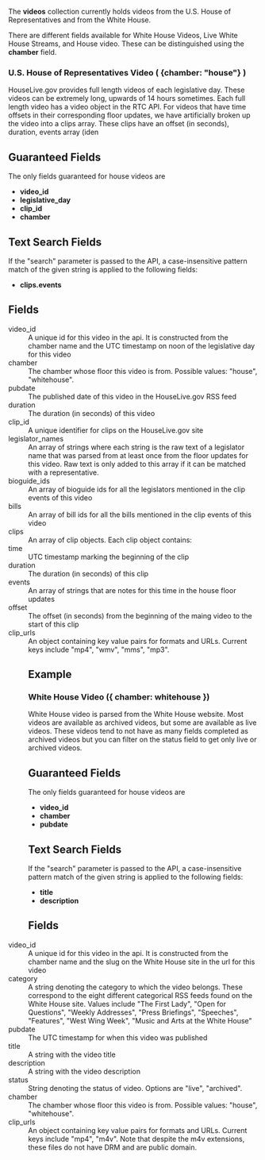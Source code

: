 The **videos** collection currently holds videos from the U.S. House of Representatives and from the White House.

There are different fields available for White House Videos, Live White House Streams, and House video. These can be distinguished using the **chamber** field.

### U.S. House of Representatives Video ( {chamber: "house"} )

   HouseLive.gov provides full length videos of each legislative day. These videos can be extremely long, upwards of 14 hours sometimes. Each full length video has a video object in the RTC API. For videos that have time offsets in their corresponding floor updates, we have artificially broken up the video into a clips array. These clips have an offset (in seconds), duration, events array (iden

##    Guaranteed Fields
   The only fields guaranteed for house videos are 
*    **video_id**
*    **legislative_day**
*    **clip_id**
*    **chamber**

##    Text Search Fields
   If the "search" parameter is passed to the API, a case-insensitive pattern match of the given string is        applied to the following fields:
*    **clips.events**

##    Fields 
   <dt>video_id</dt>
   <dd>A unique id for this video in the api. It is constructed from the chamber name and the UTC timestamp on noon of the legislative day for this video</dd>

   <dt>chamber</dt>
   <dd>The chamber whose floor this video is from. Possible values: "house", "whitehouse".</dd>

   <dt>pubdate</dt>
   <dd>The published date of this video in the HouseLive.gov RSS feed</dd>
 
   <dt>duration</dt>
   <dd>The duration (in seconds) of this video</dd>

   <dt>clip_id</dt>
   <dd>A unique identifier for clips on the HouseLive.gov site</dd>

   <dt>legislator_names</dt>
   <dd>An array of strings where each string is the raw text of a legislator name that was parsed from at least once from the floor updates for this video. Raw text is only added to this array if it can be matched with a representative.</dd>

   <dt>bioguide_ids</dt>
   <dd>An array of bioguide ids for all the legislators mentioned in the clip events of this video</dd>

   <dt>bills</dt>
   <dd>An array of bill ids for all the bills mentioned in the clip events of this video</dd>

   <dt>clips</dt>
   <dd>An array of clip objects. Each clip object contains:
   <dt>time</dt>
   <dd>UTC timestamp marking the beginning of the clip</dd>
   <dt>duration</dt>
   <dd>The duration (in seconds) of this clip</dd>
   <dt>events</dt>
   <dd>An array of strings that are notes for this time in the house floor updates</dd>
   <dt>offset</dt>
   <dd>The offset (in seconds) from the beginning of the maing video to the start of this clip</dd>
   </dd>   
   <dt>clip_urls</dt>
   <dd>An object containing key value pairs for formats and URLs. Current keys include "mp4", "wmv", "mms", "mp3".</d>


##  Example


### White House Video ({ chamber: whitehouse })
   White House video is parsed from the White House website. Most videos are available as archived videos, but some are available as live videos. These videos tend to not have as many fields completed as archived videos but you can filter on the status field to get only live or archived videos.

##    Guaranteed Fields
   The only fields guaranteed for house videos are 
*    **video_id**
*    **chamber**
*    **pubdate**

##    Text Search Fields
   If the "search" parameter is passed to the API, a case-insensitive pattern match of the given string is        applied to the following fields:
*    **title**
*    **description**

##    Fields
   <dt>video_id</dt>
   <dd>A unique id for this video in the api. It is constructed from the chamber name and the slug on the White House site in the url for this video</dd>

   <dt>category</dt>
   <dd>A string denoting the category to which the video belongs. These correspond to the eight different categorical RSS feeds found on the White House site. Values include "The First Lady", "Open for Questions", "Weekly Addresses", "Press Briefings", "Speeches", "Features", "West Wing Week", "Music and Arts at the White House"</dd>

   <dt>pubdate</dt>
   <dd>The UTC timestamp for when this video was published</dd>

   <dt>title</dt>
   <dd>A string with the video title</dd>
  
   <dt>description</dt>
   <dd>A string with the video description</dd>

   <dt>status</dt>
   <dd>String denoting the status of video. Options are "live", "archived".</dd>

   <dt>chamber</dt>
   <dd>The chamber whose floor this video is from. Possible values: "house", "whitehouse".</dd>

   <dt>clip_urls</dt>
   <dd>An object containing key value pairs for formats and URLs. Current keys include "mp4", "m4v". Note that despite the m4v extensions, these files do not have DRM and are public domain.</dd>









